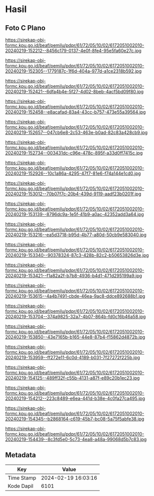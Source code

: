 # Hasil

## Foto C Plano

https://sirekap-obj-formc.kpu.go.id/beaf/pemilu/pdpr/61/72/05/10/02/6172051002010-20240219-152212--8456c179-0137-4e0f-8fe4-95e5fa60e27c.jpg

https://sirekap-obj-formc.kpu.go.id/beaf/pemilu/pdpr/61/72/05/10/02/6172051002010-20240219-152305--1779187c-1f6d-404a-977d-a1ce2318b592.jpg

https://sirekap-obj-formc.kpu.go.id/beaf/pemilu/pdpr/61/72/05/10/02/6172051002010-20240219-152421--6dfa4b4e-5f27-4d02-8beb-4acf5bd09f80.jpg

https://sirekap-obj-formc.kpu.go.id/beaf/pemilu/pdpr/61/72/05/10/02/6172051002010-20240219-152458--e8acafad-83a4-43cc-b757-473e55a39564.jpg

https://sirekap-obj-formc.kpu.go.id/beaf/pemilu/pdpr/61/72/05/10/02/6172051002010-20240219-152657--047cb6e8-2c53-463e-b0ad-82c83a428cb9.jpg

https://sirekap-obj-formc.kpu.go.id/beaf/pemilu/pdpr/61/72/05/10/02/6172051002010-20240219-152734--003431dc-c96e-478c-895f-a33d0ff7415c.jpg

https://sirekap-obj-formc.kpu.go.id/beaf/pemilu/pdpr/61/72/05/10/02/6172051002010-20240219-152926--10c1a86a-4295-47f7-81e6-f74a144e1cd0.jpg

https://sirekap-obj-formc.kpu.go.id/beaf/pemilu/pdpr/61/72/05/10/02/6172051002010-20240219-153012--70b07f7c-20b4-439d-9119-aadf23b0201f.jpg

https://sirekap-obj-formc.kpu.go.id/beaf/pemilu/pdpr/61/72/05/10/02/6172051002010-20240219-153139--8796dc9a-1e5f-41b9-a0ac-42352add3a64.jpg

https://sirekap-obj-formc.kpu.go.id/beaf/pemilu/pdpr/61/72/05/10/02/6172051002010-20240219-153216--ea5d3718-b95d-4b77-a80d-50cb9e583040.jpg

https://sirekap-obj-formc.kpu.go.id/beaf/pemilu/pdpr/61/72/05/10/02/6172051002010-20240219-153340--90378324-87c3-428b-82c2-b50653826d3e.jpg

https://sirekap-obj-formc.kpu.go.id/beaf/pemilu/pdpr/61/72/05/10/02/6172051002010-20240219-153421--f1a82a2f-b7b8-4936-b4d1-471d295199a9.jpg

https://sirekap-obj-formc.kpu.go.id/beaf/pemilu/pdpr/61/72/05/10/02/6172051002010-20240219-153615--4a4b7491-cbde-46ea-9ac8-ddce892688b1.jpg

https://sirekap-obj-formc.kpu.go.id/beaf/pemilu/pdpr/61/72/05/10/02/6172051002010-20240219-153704--374a9825-32a7-4b07-864b-fd0c16b46a58.jpg

https://sirekap-obj-formc.kpu.go.id/beaf/pemilu/pdpr/61/72/05/10/02/6172051002010-20240219-153850--43e7165b-b165-44e8-87b4-f15862d4872b.jpg

https://sirekap-obj-formc.kpu.go.id/beaf/pemilu/pdpr/61/72/05/10/02/6172051002010-20240219-153959--ff272e11-6c0d-4189-b031-7f27272f225b.jpg

https://sirekap-obj-formc.kpu.go.id/beaf/pemilu/pdpr/61/72/05/10/02/6172051002010-20240219-154125--489ff32f-c55b-4131-a87f-e89c20b1ec23.jpg

https://sirekap-obj-formc.kpu.go.id/beaf/pemilu/pdpr/61/72/05/10/02/6172051002010-20240219-154212--223c8489-e6ea-441d-b38e-4c0fa27ca495.jpg

https://sirekap-obj-formc.kpu.go.id/beaf/pemilu/pdpr/61/72/05/10/02/6172051002010-20240219-154345--b2868164-c619-45b7-bc08-5a75f5abfe38.jpg

https://sirekap-obj-formc.kpu.go.id/beaf/pemilu/pdpr/61/72/05/10/02/6172051002010-20240219-154439--8c3fd5e0-5c73-4ea8-a48a-99068d5b7c83.jpg


## Metadata

| Key        | Value               |
| ---------- | ------------------- |
| Time Stamp | 2024-02-19 16:03:16 |
| Kode Dapil | 6101                |




